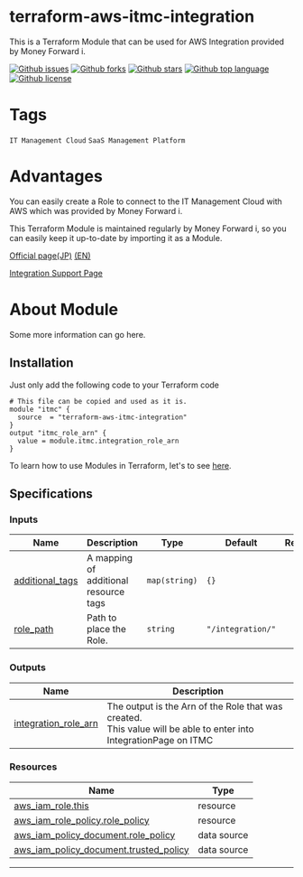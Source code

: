# terraform-aws-itmc-integration

<!-- # Short Description -->

This is a Terraform Module that can be used for AWS Integration provided by Money Forward i.

<!-- # Badges -->

[![Github issues](https://img.shields.io/github/issues/umisora/terraform-aws-itmc-integration)](https://github.com/umisora/terraform-aws-itmc-integration/issues)
[![Github forks](https://img.shields.io/github/forks/umisora/terraform-aws-itmc-integration)](https://github.com/umisora/terraform-aws-itmc-integration/network/members)
[![Github stars](https://img.shields.io/github/stars/umisora/terraform-aws-itmc-integration)](https://github.com/umisora/terraform-aws-itmc-integration/stargazers)
[![Github top language](https://img.shields.io/github/languages/top/umisora/terraform-aws-itmc-integration)](https://github.com/umisora/terraform-aws-itmc-integration/)
[![Github license](https://img.shields.io/github/license/umisora/terraform-aws-itmc-integration)](https://github.com/umisora/terraform-aws-itmc-integration/)

# Tags

`IT Management Cloud` `SaaS Management Platform`

# Advantages

You can easily create a Role to connect to the IT Management Cloud with AWS which was provided by Money Forward i. 

This Terraform Module is maintained regularly by Money Forward i, 
so you can easily keep it up-to-date by importing it as a Module.

[Official page(JP)](https://i.moneyforward.com/) [(EN)](https://i.moneyforward.com/us/)

[Integration Support Page](https://support.itmc.i.moneyforward.com/article/dc2mjsw9oy-aws)


# About Module
<!-- 
  The following Document is automatically generated. 
  If you want to change them, edit `./.terraform-docs.yml`. 
-->
<!-- BEGIN_TF_DOCS -->

<!--  -->

Some more information can go here.

## Installation
Just only add the following code to your Terraform code

```hcl
# This file can be copied and used as it is.
module "itmc" {
  source  = "terraform-aws-itmc-integration"
}
output "itmc_role_arn" {
  value = module.itmc.integration_role_arn
}
```
To learn how to use Modules in Terraform, let's to see [here](https://developer.hashicorp.com/terraform/language/modules).

## Specifications
### Inputs

| Name | Description | Type | Default | Required |
|------|-------------|------|---------|:--------:|
| <a name="input_additional_tags"></a> [additional\_tags](#input\_additional\_tags) | A mapping of additional resource tags | `map(string)` | `{}` | no |
| <a name="input_role_path"></a> [role\_path](#input\_role\_path) | Path to place the Role. | `string` | `"/integration/"` | no |
<!-- ### Modules

No modules. -->
### Outputs

| Name | Description |
|------|-------------|
| <a name="output_integration_role_arn"></a> [integration\_role\_arn](#output\_integration\_role\_arn) | The output is the Arn of the Role that was created. <br>This value will be able to enter into IntegrationPage on ITMC |
<!--  -->
<!--  -->
### Resources

| Name | Type |
|------|------|
| [aws_iam_role.this](https://registry.terraform.io/providers/hashicorp/aws/latest/docs/resources/iam_role) | resource |
| [aws_iam_role_policy.role_policy](https://registry.terraform.io/providers/hashicorp/aws/latest/docs/resources/iam_role_policy) | resource |
| [aws_iam_policy_document.role_policy](https://registry.terraform.io/providers/hashicorp/aws/latest/docs/data-sources/iam_policy_document) | data source |
| [aws_iam_policy_document.trusted_policy](https://registry.terraform.io/providers/hashicorp/aws/latest/docs/data-sources/iam_policy_document) | data source |
---
<!--  -->
<!-- END_TF_DOCS -->


<!-- CREATED_BY_LEADYOU_README_GENERATOR -->
